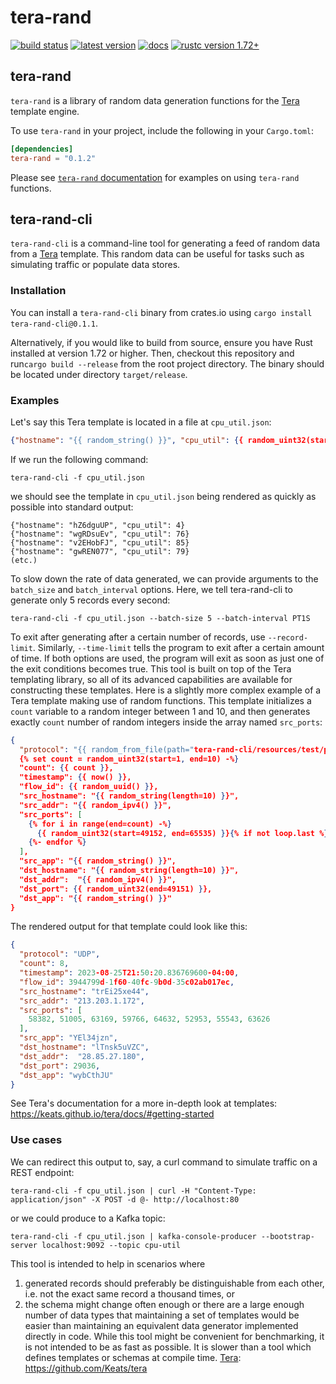 # tera-rand

[![build status]][actions]
[![latest version]][crates.io]
[![docs]][`tera-rand` documentation]
[![rustc version 1.72+]][rust 1.72]

## tera-rand
`tera-rand` is a library of random data generation functions for the [Tera] template engine. 

To use `tera-rand` in your project, include the following in your `Cargo.toml`:
```toml
[dependencies]
tera-rand = "0.1.2"
```

Please see [`tera-rand` documentation] for examples on using `tera-rand` functions.

## tera-rand-cli

`tera-rand-cli` is a command-line tool for generating a feed of random data from a [Tera] template. 
This random data can be useful for tasks such as simulating traffic or populate data stores.

### Installation

You can install a `tera-rand-cli` binary from crates.io using `cargo install tera-rand-cli@0.1.1`. 

Alternatively, if you would like to build from source, ensure you have Rust installed at version
1.72 or higher. Then, checkout this repository and run`cargo build --release` from the root 
project directory. The binary should be located under directory `target/release`.

### Examples
Let's say this Tera template is located in a file at `cpu_util.json`:
```json
{"hostname": "{{ random_string() }}", "cpu_util": {{ random_uint32(start=0, end=100) }}}
```
If we run the following command:
```
tera-rand-cli -f cpu_util.json
```
we should see the template in `cpu_util.json` being rendered as quickly as possible into
standard output:
```jsonl
{"hostname": "hZ6dguUP", "cpu_util": 4}
{"hostname": "wgRDsuEv", "cpu_util": 76}
{"hostname": "v2EHobFJ", "cpu_util": 85}
{"hostname": "gwREN077", "cpu_util": 79}
(etc.)
```
To slow down the rate of data generated, we can provide arguments to the `batch_size` and
`batch_interval` options. Here, we tell tera-rand-cli to generate only 5 records every second:
```
tera-rand-cli -f cpu_util.json --batch-size 5 --batch-interval PT1S
```
To exit after generating after a certain number of records, use `--record-limit`. Similarly,
`--time-limit` tells the program to exit after a certain amount of time. If both options are
used, the program will exit as soon as just one of the exit conditions becomes true.
This tool is built on top of the Tera templating library, so all of its advanced capabilities
are available for constructing these templates. Here is a slightly more complex example of a
Tera template making use of random functions. This template initializes a `count` variable to
a random integer between 1 and 10, and then generates exactly `count` number of random integers
inside the array named `src_ports`:
```json
{
  "protocol": "{{ random_from_file(path="tera-rand-cli/resources/test/protocol.txt") }}",
  {% set count = random_uint32(start=1, end=10) -%}
  "count": {{ count }},
  "timestamp": {{ now() }},
  "flow_id": {{ random_uuid() }},
  "src_hostname": "{{ random_string(length=10) }}",
  "src_addr": "{{ random_ipv4() }}",
  "src_ports": [
    {% for i in range(end=count) -%}
      {{ random_uint32(start=49152, end=65535) }}{% if not loop.last %}, {% endif %}
    {%- endfor %}
  ],
  "src_app": "{{ random_string() }}",
  "dst_hostname": "{{ random_string(length=10) }}",
  "dst_addr":  "{{ random_ipv4() }}",
  "dst_port": {{ random_uint32(end=49151) }},
  "dst_app": "{{ random_string() }}"
}
```
The rendered output for that template could look like this:
```json
{
  "protocol": "UDP",
  "count": 8,
  "timestamp": 2023-08-25T21:50:20.836769600-04:00,
  "flow_id": 3944799d-1f60-40fc-9b0d-35c02ab017ec,
  "src_hostname": "trEi25xe44",
  "src_addr": "213.203.1.172",
  "src_ports": [
    58382, 51005, 63169, 59766, 64632, 52953, 55543, 63626
  ],
  "src_app": "YEl34jzn",
  "dst_hostname": "lTnsk5uVZC",
  "dst_addr":  "28.85.27.180",
  "dst_port": 29036,
  "dst_app": "wybCthJU"
}
```
See Tera's documentation for a more in-depth look at templates:
<https://keats.github.io/tera/docs/#getting-started>

### Use cases
We can redirect this output to, say, a curl command to simulate traffic on a REST endpoint:
```
tera-rand-cli -f cpu_util.json | curl -H "Content-Type: application/json" -X POST -d @- http://localhost:80
```
or we could produce to a Kafka topic:
```
tera-rand-cli -f cpu_util.json | kafka-console-producer --bootstrap-server localhost:9092 --topic cpu-util
```
This tool is intended to help in scenarios where
1. generated records should preferably be distinguishable from each other, i.e. not the exact
   same record a thousand times, or
2. the schema might change often enough or there are a large enough number of data types that
   maintaining a set of templates would be easier than maintaining an equivalent data generator
   implemented directly in code.
   While this tool might be convenient for benchmarking, it is not intended to be as fast as
   possible. It is slower than a tool which defines templates or schemas at compile time.
   [Tera]: https://github.com/Keats/tera

[build status]: https://img.shields.io/github/actions/workflow/status/philosobyte/tera-rand/ci.yml?branch=main
[actions]: https://github.com/philosobyte/tera-rand/actions?query=branch%3Amain
[latest version]: https://img.shields.io/crates/v/tera_rand.svg
[crates.io]: https://crates.io/crates/tera-rand
[docs]: https://docs.rs/tera-rand/badge.svg
[rustc version 1.72+]: https://img.shields.io/badge/rustc-1.72+-lightgray.svg
[rust 1.72]: https://blog.rust-lang.org/2023/08/24/Rust-1.72.0.html
[`tera-rand` documentation]: https://docs.rs/tera-rand
[`tera-rand-cli` documentation]: https://docs.rs/tera-rand-cli

[Tera]: https://github.com/Keats/tera
